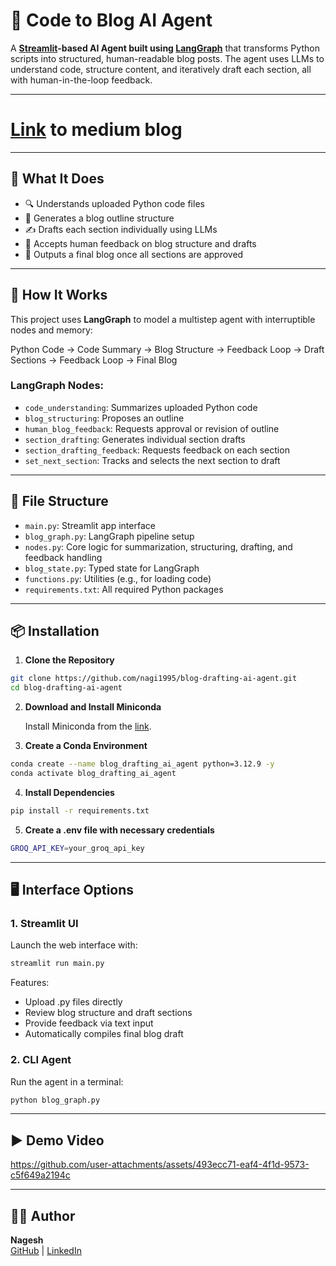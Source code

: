 # 🤖 Code to Blog AI Agent

A **[Streamlit](https://streamlit.io/)-based AI Agent built using [LangGraph](https://www.langchain.com/langgraph)** that transforms Python scripts into structured, human-readable blog posts. The agent uses LLMs to understand code, structure content, and iteratively draft each section, all with human-in-the-loop feedback.

---

# [Link](https://binginagesh.medium.com/from-python-scripts-to-blog-posts-a-langgraph-powered-ai-agent-fa4a26e7a835) to medium blog

---

## 🧠 What It Does

- 🔍 Understands uploaded Python code files
- 🧾 Generates a blog outline structure
- ✍️ Drafts each section individually using LLMs
- 🔁 Accepts human feedback on blog structure and drafts
- 📄 Outputs a final blog once all sections are approved

---

## 🔧 How It Works

This project uses **LangGraph** to model a multistep agent with interruptible nodes and memory:

Python Code → Code Summary → Blog Structure → Feedback Loop → Draft Sections → Feedback Loop → Final Blog


### LangGraph Nodes:
- `code_understanding`: Summarizes uploaded Python code
- `blog_structuring`: Proposes an outline
- `human_blog_feedback`: Requests approval or revision of outline
- `section_drafting`: Generates individual section drafts
- `section_drafting_feedback`: Requests feedback on each section
- `set_next_section`: Tracks and selects the next section to draft

---

## 📁 File Structure
 - `main.py`: Streamlit app interface
 - `blog_graph.py`: LangGraph pipeline setup
 - `nodes.py`: Core logic for summarization, structuring, drafting, and feedback handling
 - `blog_state.py`: Typed state for LangGraph
 - `functions.py`: Utilities (e.g., for loading code)
 - `requirements.txt`: All required Python packages

---

## 📦 Installation

1. **Clone the Repository**

```bash
git clone https://github.com/nagi1995/blog-drafting-ai-agent.git
cd blog-drafting-ai-agent
```

2. **Download and Install Miniconda**

    Install Miniconda from the [link](https://www.anaconda.com/docs/getting-started/miniconda/install).

3. **Create a Conda Environment**

```bash
conda create --name blog_drafting_ai_agent python=3.12.9 -y
conda activate blog_drafting_ai_agent  
```

4. **Install Dependencies**

```bash
pip install -r requirements.txt
```

5. **Create a .env file with necessary credentials**

```bash
GROQ_API_KEY=your_groq_api_key
```

---

## 🖥️ Interface Options

### 1. **Streamlit UI**

Launch the web interface with:

```bash
streamlit run main.py
```

Features:
- Upload .py files directly
- Review blog structure and draft sections
- Provide feedback via text input
- Automatically compiles final blog draft

### 2. **CLI Agent**

Run the agent in a terminal:

```bash
python blog_graph.py
```

---

## ▶️ Demo Video

https://github.com/user-attachments/assets/493ecc71-eaf4-4f1d-9573-c5f649a2194c

---

## 🧑‍💻 Author

**Nagesh**  
[GitHub](https://github.com/nagi1995) | [LinkedIn](https://www.linkedin.com/in/bnagesh1/)

